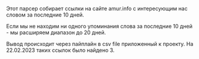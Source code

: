 Этот парсер собирает ссылки на сайте amur.info с интересующим нас словом за последние 10 дней.

Если мы не находим ни одного упоминания слова за последние 10 дней - мы расширяем диапазон до 20 дней.

Вывод происходит через пайплайн в csv file приложенный к проекту. На 22.02.2023 таких ссылок было найдено 3.
